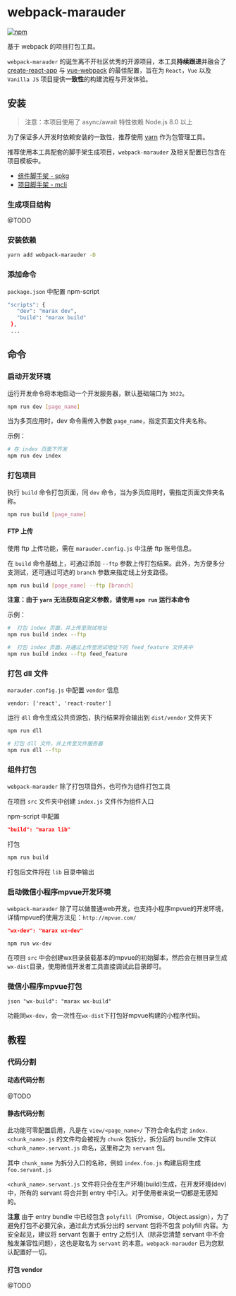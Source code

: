# webpack-marauder

[![npm](https://img.shields.io/npm/v/webpack-marauder.svg)](https://www.npmjs.com/package/webpack-marauder)

基于 webpack 的项目打包工具。

`webpack-marauder` 的诞生离不开社区优秀的开源项目，本工具**持续跟进**并融合了 [create-react-app](https://github.com/facebook/create-react-app) 与 [vue-webpack](https://github.com/vuejs-templates/webpack) 的最佳配置，旨在为 `React`，`Vue` 以及 `Vanilla JS` 项目提供**一致性**的构建流程与开发体验。

## 安装

> 注意：本项目使用了 async/await 特性依赖 Node.js 8.0 以上

为了保证多人开发时依赖安装的一致性，推荐使用 [yarn](https://yarnpkg.com/zh-Hans/) 作为包管理工具。

推荐使用本工具配套的脚手架生成项目，`webpack-marauder` 及相关配置已包含在项目模板中。

* [组件脚手架 - spkg](https://github.com/SinaMFE/generator-spkg)
* [项目脚手架 - mcli](https://github.com/SinaMFE/generator-mcli)

### 生成项目结构

@TODO

### 安装依赖

```bash
yarn add webpack-marauder -D
```

### 添加命令

`package.json` 中配置 npm-script

```bash
"scripts": {
   "dev": "marax dev",
   "build": "marax build"
 },
 ...
```

## 命令

### 启动开发环境

运行开发命令将本地启动一个开发服务器，默认基础端口为 `3022`。

```bash
npm run dev [page_name]
```

当为多页应用时，dev 命令需传入参数 `page_name`，指定页面文件夹名称。

示例：

```bash
# 在 index 页面下开发
npm run dev index
```

### 打包项目

执行 `build` 命令打包页面，同 `dev` 命令，当为多页应用时，需指定页面文件夹名称。

```bash
npm run build [page_name]
```

#### FTP 上传

使用 ftp 上传功能，需在 `marauder.config.js` 中注册 ftp 账号信息。

在 `build` 命令基础上，可通过添加 `--ftp` 参数上传打包结果。此外，为方便多分支测试，还可通过可选的 `branch` 参数来指定线上分支路径。

```bash
npm run build [page_name] --ftp [branch]
```

**注意：由于 `yarn` 无法获取自定义参数，请使用 `npm run` 运行本命令**

示例：

```bash
#  打包 index 页面，并上传至测试地址
npm run build index --ftp

#  打包 index 页面，并通过上传至测试地址下的 feed_feature 文件夹中
npm run build index --ftp feed_feature
```

### 打包 dll 文件

`marauder.config.js` 中配置 `vendor` 信息

```
vendor: ['react', 'react-router']
```

运行 `dll` 命令生成公共资源包，执行结果将会输出到 `dist/vendor` 文件夹下

```bash
npm run dll

# 打包 dll 文件，并上传至文件服务器
npm run dll --ftp
```

### 组件打包

`webpack-marauder` 除了打包项目外，也可作为组件打包工具

在项目 `src` 文件夹中创建 `index.js` 文件作为组件入口

npm-script 中配置


```json
"build": "marax lib"
```

打包

```bash
npm run build
```

打包后文件将在 `lib` 目录中输出

### 启动微信小程序mpvue开发环境

`webpack-marauder` 除了可以做普通web开发，也支持小程序mpvue的开发环境，详情mpvue的使用方法见：`http://mpvue.com/`

```json
"wx-dev": "marax wx-dev"
```

```
npm run wx-dev
```

在项目 `src` 中会创建wx目录装载基本的mpvue的初始脚本，然后会在根目录生成`wx-dist`目录，使用微信开发者工具直接调试此目录即可。

### 微信小程序mpvue打包

``json
"wx-build": "marax wx-build"
``

功能同`wx-dev`，会一次性在`wx-dist`下打包好mpvue构建的小程序代码。

## 教程

### 代码分割

#### 动态代码分割

@TODO

#### 静态代码分割

此功能可零配置启用，凡是在 `view/<page_name>/` 下符合命名约定 `index.<chunk_name>.js` 的文件均会被视为 `chunk` 包拆分，拆分后的 bundle 文件以 `<chunk_name>.servant.js` 命名，这里称之为 `servant` 包。

其中 `chunk_name` 为拆分入口的名称，例如 `index.foo.js` 构建后将生成 `foo.servant.js`

`<chunk_name>.servant.js` 文件将只会在生产环境(build)生成，在开发环境(dev)中，所有的 servant 将合并到 entry 中引入。对于使用者来说一切都是无感知的。

**注意**
由于 entry bundle 中已经包含 `polyfill`（Promise，Object.assign），为了避免打包不必要冗余，通过此方式拆分出的 servant 包将不包含 polyfill 内容。为安全起见，建议将 servant 包置于 entry 之后引入（除非您清楚 servant 中不会触发兼容性问题），这也是取名为 `servant` 的本意。`webpack-marauder` 已为您默认配置好一切。

#### 打包 vendor

@TODO
